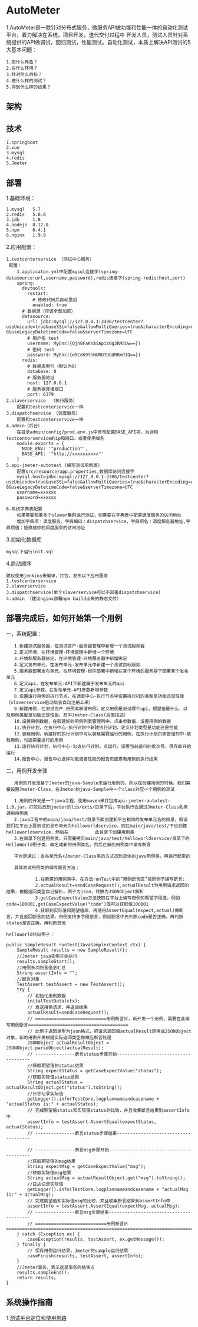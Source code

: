 # AutoMeter

1.AutoMeter是一款针对分布式服务，微服务API做功能和性能一体的自动化测试平台，着力解决在系统，项目开发，迭代交付过程中
开发人员，测试人员针对系统提供的API做调试，回归测试，性能测试。自动化测试，本质上解决API测试的5大基本问题：

    1.由什么角色？
    2.在什么环境？
    3.针对什么目标？
    4.做什么样的测试？
    5.得到什么样的结果？

## 架构



## 技术
    1.springboot
    2.vue
    3.mysql
    4.redis
    5.Jmeter
    

## 部署
1.基础环境：

    1.mysql   5.7   
    2.redis   5.0.8
    3.jdk     1.8
    4.nodejs  8.12.0
    5.npm     6.4.1
    6.nginx   1.9.9
    
2.应用配置：

    1.testcenterservice （测试中心服务）
     配置：
        1.applicaton.yml中配置mysql连接字(spring-datasource:url,username,password),redis连接字(spring-redis:host,port)
        spring:
          devtools:
            restart:
              # 修改代码后自动重启
              enabled: true
          # 数据源（应该全部加密）
          datasource:
            url: jdbc:mysql://127.0.0.1:3306/testcenter?useUnicode=true&useSSL=false&allowMultiQueries=true&characterEncoding=utf-8&useLegacyDatetimeCode=false&serverTimezone=UTC
            # 用户名 test
            username: MyEnc({Qjn8FaKnAiApiz6g3RM5Ow==})
            # 密码 test
            password: MyEnc({w5CeK9tnNUROTUGdRRmd1Q==})
          redis:
            # 数据库索引（默认为0）
            database: 0
            # 服务器地址
            host: 127.0.0.1
            # 服务器连接端口
            port: 6379
    2.slaverservice  （执行服务）
        配置和testcenterservice一样
    3.dispatchservice （调度服务）
        配置和testcenterservice一样
    4.admin（后台）
        在目录admin/config/prod.env.js中修改配置BASE_API项，为调用testcenterservice的ip和端口，或者使用域名
        module.exports = {
          NODE_ENV: '"production"',
          BASE_API: '"http://xxxxxxxxxx"'
        }
    5.api-jmeter-autotest (编写测试用例类)
        配置src/resource/app.properties,数据库访问连接字
        mysql.host=jdbc:mysql://127.0.0.1:3306/testcenter?useUnicode=true&useSSL=false&allowMultiQueries=true&characterEncoding=utf-8&useLegacyDatetimeCode=false&serverTimezone=UTC
        username=xxxxxx
        password=xxxxxx
        
    6.系统字典表配置
        如果需要部署多个slaver集群运行测试，则需要在字典表中配置调度服务的访问地址
        增加字典项：调度服务，字典编码：dispatchservice，字典项名：调度服务器地址,字典项值：替换成你的调度服务的访问地址

3.初始化数据库

    mysql下运行init.sql

4.启动顺序

    建议使用jenkins来编译，打包，发布以下应用服务
    1.testcenterservice
    2.slaverservice
    3.dispatchservice(单个slaverservice可以不部署dispatchservice)
    4.admin （建议nginx部署npm build出来的静态文件）
    
## 部署完成后，如何开始第一个用例
   一，系统配置：
   
       1.新建测试服务器，在测试资产-服务器管理中新增一个测试服务器
       2.定义环境，在环境管理-环境管理中新增一个环境
       3.环境和服务器绑定，在环境管理-环境服务器中新增绑定
       4.定义发布单元，在发布单元-发布单元中新建一个测试目标服务
       5.服务器部署发布单元，在环境管理-组件部署中新增在某个环境的服务器下部署某个发布单元
       6.定义api，在发布单元-API下新建属于发布单元的api
       7.定义api参数，在发布单元-API参数新增参数
       8.设置运行用例的执行节点，在调度中心-执行节点中设置执行机的类型是功能还是性能（slaverservice启动后会自动注册上来）
       9.新建用例，在测试资产-用例库新增用例，定义用例是测试哪个api，期望值是什么，以及用例类型是功能还是性能，其中Jmeter-Class(后面描述）
       10.设置用例数据，在新建好的用例列表管理列中，点击参数值，设置用例的数据
       11.执行计划，在执行中心-执行计划中新建执行计划，定义计划类型是功能还是性能
       12.装载用例，新建好的执行计划中可以装载需要运行的用例，在执行计划页面管理列中-装载用例，勾选需要运行的用例
       13.运行执行计划，执行中心-勾选执行计划，点运行，设置当前运行的批次号，保存即开始运行
       14.报告中心，报告中心选择功能或者性能的报告页面查看用例的执行结果
       
       
   二，用例开发步骤
   
       用例的开发是基于Jmeter的java-Sample来运行用例的，所以在创建用例的时候，我们需要设置Jmeter-Class，在Jmeter的java-Sample中一个class对应一个用例的测试
       
       1.用例的开发是一个java工程，使用maven来打包成api-jmeter-autotest-1.0.jar，打包后放到jmeter的lib/exts/目录下后，平台执行会通过Jmeter-Class名来调用用例类
       2.java工程中的main/java/test/目录下面创建和平台相同的发布单元名的目录，假设我们在平台上要测试的发布单元为helloworldservice，则在main/java/test/下也创建helloworldservice，然后在          此目录下创建用例类
       3.在目录下创建用例类，只需要拷贝main/java/test/helloworldservice/目录下的HelloWorld例子类，改名成新的用例类名，然后在新的用例类中编写断言
       
       平台是通过：发布单元名+Jmeter-Class类的方式找到具体的java用例类，再运行起来的
       
       具体测试用例类的编写断言方法：
       
               1.在新建的用例类中，在方法runTest中的“用例断言区”按照例子编写断言:
               2.actualResult=sendCaseRequest(),actualResult为用例请求返回的结果，根据返回类型自己解析，例子为json，转换为JSONObject解析
               3.getCaseExpectValue方法获取在平台上编写用例的期望字段值，例如code=100001,getCaseExpectValue("code")既可以获取值100001
               4.获取到实际值和期望值后，再使用AssertEqual(expect,actual)做断言，并且返回断言的结果，用例支持多字段断言，例如断言中先判断code是否正确，再判断status是否正确，再判断其他

    helloworld代码例子：
    
    public SampleResult runTest(JavaSamplerContext ctx) {
        SampleResult results = new SampleResult();
        //Jmeter java实例开始执行
        results.sampleStart();
        //用例多次断言信息汇总
        String assertInfo = "";
        //断言对象
        TestAssert testAssert = new TestAssert();
        try {
            // 初始化用例数据
            initalTestData(ctx);
            // 发送用例请求，并返回结果
            actualResult=sendCaseRequest();
            // ===========================用例断言区，新开发一个用例，需要在此编写用例断言======================================
            // 此例子返回类型为json格式，把请求返回值actualResult转换成JSONObject对象，新的用例开发根据实际返回类型做相应断言处理
            JSONObject actualResultObject = JSONObject.parseObject(actualResult);
            // ---------------断言status步骤开始-------------------------------------
            //获取期望值的status结果
            String expectStatus = getCaseExpectValue("status");
            //获取实际值status结果
            String actualStatus = actualResultObject.get("status").toString();
            //日志记录实际值
            getLogger().info(TestCore.logplannameandcasename + "actualStatus is:" + actualStatus);
            // 完成期望值status和实际值status的比较，并且收集断言结果到assertInfo中
            assertInfo = testAssert.AssertEqual(expectStatus, actualStatus);
            // ---------------断言status步骤结束-------------------------------------

            // ---------------断言msg步骤开始----------------------------------------
            //获取期望值的msg结果
            String expectMsg = getCaseExpectValue("msg");
            //获取实际值msg结果
            String actualMsg = actualResultObject.get("msg").toString();
            //日志记录实际值
            getLogger().info(TestCore.logplannameandcasename + "actualMsg is:" + actualMsg);
            // 完成期望值和实际值msg的比较，并且收集断言结果到assertInfo中
            assertInfo = testAssert.AssertEqual(expectMsg, actualMsg);
            // ---------------断言msg步骤结束----------------------------------------
            // ===========================用例断言区========================================================================
        } catch (Exception ex) {
            caseException(results, testAssert, ex.getMessage());
        } finally {
            // 保存用例运行结果，Jmeter的sample运行结果
            caseFinish(results, testAssert, assertInfo);
        }
        //Jmeter事务，表示这是事务的结束点
        results.sampleEnd();
        return results;
    }
       
       
## 系统操作指南

   1.[测试平台定位和使用思路](../../wiki/测试平台定位和使用思路)
